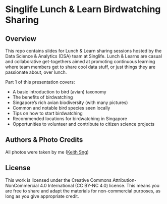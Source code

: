 # Singlife Lunch & Learn Birdwatching Sharing

## Overview
This repo contains slides for Lunch & Learn sharing sessions hosted by the Data Science & Analytics (DSA) team at Singlife. Lunch & Learns are casual and collaborative get-togethers aimed at promoting continuous learning where team members get to share cool data stuff, or just things they are passionate about, over lunch.

Part 1 of this presentation covers:
- A basic introduction to bird (avian) taxonomy
- The benefits of birdwatching
- Singapore’s rich avian biodiversity (with many pictures)
- Common and notable bird species seen locally
- Tips on how to start birdwatching
- Recommended locations for birdwatching in Singapore
- Opportunities to volunteer and contribute to citizen science projects

## Authors & Photo Credits
All photos were taken by me ([Keith Sng](keith.sngth@gmail.com))

## License
This work is licensed under the Creative Commons Attribution-NonCommercial 4.0 International (CC BY-NC 4.0) license.
This means you are free to share and adapt the materials for non-commercial purposes, as long as you give appropriate credit.

